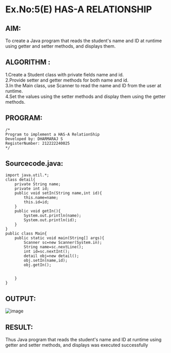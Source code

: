 # Ex.No:5(E) HAS-A RELATIONSHIP
## AIM:
To create a Java program that reads the student's name and ID at runtime using getter and setter methods, and displays them.
## ALGORITHM :
1.Create a Student class with private fields name and id.  
2.Provide setter and getter methods for both name and id.  
3.In the Main class, use Scanner to read the name and ID from the user at runtime.  
4.Set the values using the setter methods and display them using the getter methods.  


## PROGRAM:
 ```
/*
Program to implement a HAS-A RelationShip
Developed by: DHARMARAJ S
RegisterNumber: 212222240025
*/
```

## Sourcecode.java:
```
import java.util.*;
class detail{
    private String name;
    private int id;
    public void setIn(String name,int id){
        this.name=name;
        this.id=id;
    }
    public void getIn(){
        System.out.println(name);
        System.out.println(id);
    }
}
public class Main{
    public static void main(String[] args){
        Scanner sc=new Scanner(System.in);
        String name=sc.nextLine();
        int id=sc.nextInt();
        detail obj=new detail();
        obj.setIn(name,id);
        obj.getIn();
        
        
    }
}

```

## OUTPUT:

![image](https://github.com/user-attachments/assets/770d3ea8-5cce-470f-acaa-8152c9917878)

## RESULT:
Thus Java program that reads the student's name and ID at runtime using getter and setter methods, and displays was executed successfully
